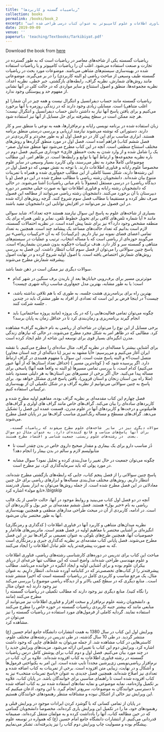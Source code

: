 ```yaml
---
title: "ریاضییات گسسته و کاربردها"
collection: books
permalink: /books/book_2
excerpt: "این کتاب برای رشته های ریاضی، فناوری اطلاعات و علوم کامپیوتر به عنوان کتاب درسی طراحی شده است."
date: 2019-09-09
venue: ''
paperurl: 'teaching/Textbooks/Tarkibiyat.pdf'
---
```



Download the book from [here](teaching/Textbooks/Tarkibiyat.pdf)



ریاضیات گسسته یکی از شاخه‌های معاصر در ریاضیات است که به طور گسترده در تجارت و صنعت استفاده می‌شود. اغلب آن را ریاضیات کامپیوتر   و یا
ریاضیات استفاده شده در بهینه‌سازی سیستم‌های متناهی می‌نامند.
 موضوعات مورد بحث در ریاضیات گسسته طیف وسیعی از مباحث ریاضی (و البته کاربردی) را در بر می‌گیرند. موضوعاتی مانند  روش‌های شمارش، نظریه گراف،  رابطه‌های بازگشتی، جبر خطی،  نظریه اعداد، نظریه مجموعه‌ها، منطق و اصول استنتاج  و سایر مواردی   که در حالت کلی   در آنها نشانی از مفهوم حد و پیوستگی وجود ندارد.

 ریاضیات گسسته مانند حساب دیفرانسیل و انتگرال نیست و همه چیز در آن شمارا (و اغلب متناهی) است.
   مسایلی زیادی وجود دارند  که در زندگی روزمره با آنها برخورد می‌کنیم و برای یافتن پاسخ آنها  نیاز به داشتن دانش حساب  دیفرانسیل و انتگرال نیست؛ هر چند ممکن است در سطح پیشرفته برای حل مسایل از آنها نیز استفاده شود.


 زبان استفاده شده در برنامه نویسی رایانه و نرم‌افزارها، همه به نوعی با منطق سر و کار دارند.  دستوراتی که نوشته می‌شوند نیازمند ارزیابی و بررسی درستی منطق برنامه هستند. ابزاری مناسب برای این کار در   دو فصل اول  (و به طور مجردتر و کاربردی‌تر در فصل ششم کتاب) فراهم آمده است. فصل اول  در مورد منطق گزاره‌ها و روش‌های مختلف استنتاج منطقی است. آنچه در این کتاب مطرح می‌شود تنها منطق متداول صفر-یک را شامل شده و از وارد شدن به بحث «منطق فازی» خودداری می‌کنیم.     فصل دوم  در باره نظریه مجموعه‌ها و ارتباط آنها با توابع و رابطه‌ها است.  در ظاهر امر، این مطالب موضوعاتی کاملاً مجرد  به نظر می‌رسند،  ولی کاربرد بسیار وسیعی در سایر علوم مخصوصاً علوم رایانه و فناوری اطلاعات دارند.  با توجه به نقش مهمی که  دو فصل اول در  این رشته‌ها دارند، شکل نسبتا کاملی از این مطالب  جمع‌آوری شده و همراه با تمرینات متنوع بیان شده‌اند.
  دانشجویان رشته ریاضی با مطالب مطرح شده در این دو فصل‌ (و با دیدگاه ریاضی)  در درسی مستقل (معمولاً با نام مبانی ریاضیات) آشنا می‌شوند. در حالی که دانشجویان رشته رایانه و فناوری اطلاعات تنها به صورت خیلی مختصر در دوره دبیرستان با آن برخورد می‌کنند.   دانشجویان  رشته ریاضی می‌توانند از  مطالعه این فصول صرف نظر کرده و مستقیما با مطالب فصل سوم شروع کنند. گرچه روش‌های ارائه شده در این فصول نیز  می‌توانند در افزایش توانایی این دانشجویان مفید باشند.

 بسیاری از شاخه‌های علوم به پاسخ این سوال نیازمند هستند «چه تعداد؟». شاید سوالی مانند «
آیا شماره تلفن‌های کافی برای تحویل خطوط تلفن، نمابر و  تلفن همراه برای یک منطقه مشخص وجود دارد؟» نیز برای شما پیش آمده است. در نظریه احتمالات گسسته، لازم است بدانیم که تعداد حالت‌های مساعد یک پیشامد چند  است. همچنین به تعداد تمامی اعضای فضای نمونه نیز نیاز داریم.   {ترکیبیات} که به آن «ترکیبیات ریاضی» نیز می‌گویند حوزه‌ای از ریاضی است  که با مساله انتخاب، ترتیب  و عملیات در سیستم‌های متناهی و گسسته سر و کار دارد.  هدف ترکیبیات  «چگونه بدون شمردن بشماریم!»  است.   پاسخ‌ چنین سوالاتی را می‌توان از فصل سوم کتاب انتظار داشت. این فصل  به بررسی روش‌های شمارش اختصاص یافته است. با اصول اولیه شروع کرده و در نهایت اصول پیشرفته شمارش مطرح می‌شوند. 

سوالات دیگری نیز ممکن است در ذهن شما باشد.

- موثرترین مسیر برای   برف‌روبی خیابان‌ها بعد از باریدن برف سنگین در شهر کدام است؛ یا  به طور مشابه، بهترین مدل جمع‌آوری  مناسب زباله شهری چیست؟

- بهترین راه برای برنامه‌ریزی  هشت جلسه،   به طوری که با هم تلاقی نداشته باشد، چیست؟ در اینجا فرض بر این است که تعدادی از افراد به طور مشترک باید در چندین جلسه شرکت کنند .

- چگونه می‌توان تمامی فعالیت‌هایی را که در یک پروژه  (مانند پروژه ساختمانی) باید انجام گیرند برنامه‌ریزی و زمان‌بندی کرد تا در حداقل زمان به پایان برسد؟


 برخی مسایل از این نوع را می‌توان در شاخه‌ای  از ریاضی به نام «نظریه گراف» مشاهده کرد. مطالبی که در ظاهر امر به شکل مجرد مطرح می‌شوند، در حالی که نیازهای زندگی مدرن انگیزه‌ای بسیار قوی برای  توسعه این شاخه از علم ایجاد کرده است.

برای آشنایی بیشتر با مساله‌ای در نظریه گراف، مثال ساده‌ای را مطرح می‌کنیم.  با نقشه ایران آغاز می‌کنیم و می‌پرسیم: «آیا  مشهد به تبریز (با دنباله‌ای از چند استان مجاور) متصل است؟» و البته پاسخ مثبت است. این سوال با مفهوم همبندی در گراف ارتباط دارد.  اگر پرسیده شود که { کوتاه‌ترین مسیر } (حداقل تعداد استان‌ها که از آنها عبور می‌کنیم)  کدام است، با بررسی تمامی مسیرها (و البته نه واقعاً همه آنها) پاسخی برای مساله پیدا می‌کنید.  حال اگر برخی از مسیرهای بین استان‌ها به هر دلیلی مسدود باشد (مثلا راه بین استان زنجان و استان قزوین)،  یافتن پاسخ قدری مشکل خواهد بود.  برای پاسخ به چنین سوالاتی  می‌توانیم از نظریه گراف و در شکل تکمیلی آن از بهینه‌سازی ترکیبیاتی استفاده کنیم.

   فصل چهارم  این کتاب مقدمه‌ای  بر نظریه گراف‌ بوده، مفاهیم اولیه مطرح شده   و کاربردهای  ساده‌ای را بیان می‌کند.    گراف‌های خاص مانند گراف های اولری و گراف‌های هامیلتونی و درخت‌ها و کاربردهای آنها در علوم مدرن،  قسمت عمده این فصل را تشکیل می‌دهد. گراف‌های مسطح و مساله رنگ‌آمیزی مناسب گراف‌ها نیز در پایان فصل مطرح می‌شوند.


      سوالات دیگری نیز در  سایر  شاخه‌های علوم مطرح می‌شوند که ریاضیات گسسته، برای آنها پاسخ‌های مناسب و قانع کننده‌ای دارد. به عنوان مثال دو سوال بعدی  در رشته‌های علوم زیستی، جمعیت شناسی و اقتصاد مطرح هستند.
 

- دُز مناسب دارو برای یک بیماری  و مقدار صحیح داروی خاص در بدن  چقدر است تا  متابولیسم لازم  و سالم در بدن بیمار را انجام دهد؟

- چگونه  می‌توان جمعیت در حال تغییر را مدل‌بندی  کرده و تحلیل نمود؟  سوال مشابه در مورد پولی که باید  سرمایه‌گذاری کرد، نیز مطرح است.

پاسخ چنین سوالاتی را از فصل پنجم کتاب، جایی که رابطه‌های بازگشتی مطرح شده‌اند، انتظار داریم. روش‌های مختلف مدل‌بندی مساله‌ها و ابزارهای ریاضی برای حل چنین معادلاتی در این فصل مطرح شده است. از جمله روش‌ها می‌توان به ابزار بسیار قدرتمند «تابع مولد» اشاره کرد.\bigskip


   آنچه در دو فصل اول کتاب می‌بینید و روابط موجود در آنها، حالت خاصی از یک قالب ریاضی به نام «جبر بول» هستند. فصل ششم  مقدمه‌ای  بر جبر بول و کاربردهای آن است. در ادامه، کاربردی از آن در مبحث طراحی مدارهای منطقی  و همچنین بهینه‌سازی آنها به طور مختصر بیان می‌شود.

   نظریه میدان‌های متناهی و کاربرد آنها در فناوری اطلاعات ( کدگذاری و رمزنگاری) انگیزه‌ای بر آشنایی مختصر با  مفاهیم اولیه در فصل هفتم است. ماتریس‌های هادامار و  خصوصیات آنها، همچنین طرح‌های بلوکی به عنوان تعمیمی بر گراف‌ها نیز در این فصل مطرح می‌شوند.  فصل پایانی کتاب مقدمه‌ای بر نظریه کدگذاری جبری و رمزنگاری است که به صورت پیشرفته‌تر پایه علم تبادل اطلاعات را ایجاد می‌کنند.

مباحث این کتاب برای تدریس در دوره‌های کارشناسی رشته‌های ریاضی، فناوری اطلاعات و علوم مهندسی طراحی شده‌اند. واضح است که این مطالب تنها جرعه‌ای از دریای بیکران علوم بوده و    برای آشنایی اولیه و ایجاد انگیزه در خواننده می‌باشد.   مطالب  پیشرفته‌تر را از کتاب‌های تخصصی‌تر که در کتابنامه آورده شده‌اند، انتظار داریم.   به عنوان مثال،   یک  مرجع مناسب  و کاربردی کامل در ریاضیات گسسته  است که  اخیراً منتشر شده است..  منابع دیگری که  در سطح کمی بالاتر و از دیدگاه ریاضی موضوع را بررسی می‌کند نیز وجود دارند (به عنوان مثال  
 را نگاه کنید). منابع  دیگری نیز وجود دارند که مطالب تکمیلی در ریاضیات گسسته را مطرح می‌کنند (مانند    
و. دانشجویان  رشته  علوم نرم‌افزار و سخت افزار و  فناوری اطلاعات نیز می‌توانند از منابعی مانند   که بیشتر جنبه کاربردی ریاضیات گسسته در حوزه خاص را مطرح می‌کنند استفاده نمایند.  گردایه کاملی از فرمول‌های مورد استفاده در ریاضیات گسسته را  نیز می‌توان در  
مشاهده کرد.

 ویرایش اول این کتاب در سال 1380 به همت انتشارات دانشگاه جامع امام حسین (ع) منتشر گردید. در طی 10 سال گذشته، در طی تدریس در رشته‌های مختلف علوم، کاستی‌هایی در کتاب مشاهده شد. از جمله می‌توان به غلط‌‌‌های چاپی  که وجود داشت اشاره کرد.  ویرایش دوم این کتاب با تغییراتی ارائه می‌شود. مزیت‌های ویرایش جدید را در چند مورد بیان می‌کنیم. فصل اول و دوم کتاب برای پوشش   کامل درس ریاضیات گسسته در رشته فناوری اطلاعات به کتاب افزوده شده‌اند. علاوه بر آن، کتاب در نرم‌افزار ریاضی‌نویسی زی‌پرشین  مجدداً تایپ شده است. این امر به یکنواختی فرمول‌ها و اَشکال و  در نهایت، زیبایی متن افزوده است. برخی از تمرینات به  کتاب اضافه شده و تعدادی نیز اصلاح شده‌اند. همچنین فصل جدیدی به عنوان «پاسخ تمرینات منتخب» نیز  به کتاب افزوده شده است تا راهنمای مناسبی برای خوانندگان  باشد.    در پایان کتاب، علاوه بر تکمیل واژه‌نامه، نمایه موضوعی و نمایه نماد‌های استفاده شده  نیز به کتاب اضافه شده  تا دسترسی خوانندگان به موضوعات، سریع‌تر انجام گیرد. با این وجود،  اذعان میکنیم که این ویرایش نیز خالی از اشکال نبوده و مشتاقانه منتظر رهنمودهای خوانندگان هستیم.

 در پایان از تمامی کسانی که با گوشزد کردن ایرادات موجود در ویرایش قبلی و رهنمودهای خود، ما را در تکمیل این ویرایش یاری کرده‌اند، مخصوصاً دانشجویان گمنامی که در حین مطالعه کتاب، آنها را یادداشت کرده و به مولفان منتقل کرده‌اند،  صمیمانه قدردانی می‌کنیم. از انتشارات دانشگاه جامع امام حسین (ع) که  همواره در توسعه علوم پیشگام بوده و مسولیت چاپ ویرایش دوم کتاب را  نیز پذیرفته‌اند،   تشکر می‌نماییم.

